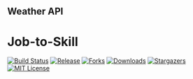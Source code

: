 ## Weather API

# Job-to-Skill

[![Build Status][build-shield]][build-url]
[![Release][release-shield]][release-url]
[![Forks][forks-shield]][forks-url]
[![Downloads][downloads-shield]][downloads-url]
[![Stargazers][stars-shield]][stars-url]
[![MIT License][license-shield]][license-url]


<!-- MARKDOWN LINKS & IMAGES -->
[build-shield]: https://github.com/ujjwal-upadhyay/Testing_DATA534/actions/workflows/build.yml/badge.svg
[release-shield]: https://img.shields.io/github/v/release/ujjwal-upadhyay/Testing_DATA534.svg?style=flat-square
[release-url]: https://github.com/ujjwal-upadhyay/Testing_DATA534/releases
[forks-shield]: https://img.shields.io/github/forks/ujjwal-upadhyay/Testing_DATA534.svg?style=flat-square
[forks-url]: https://github.com/ujjwal-upadhyay/Testing_DATA534/network/members
[downloads-shield]: https://img.shields.io/github/downloads/ujjwal-upadhyay/Testing_DATA534/total.svg?style=flat-square
[downloads-url]: https://github.com/ujjwal-upadhyay/Testing_DATA534
[stars-shield]: https://img.shields.io/github/stars/ujjwal-upadhyay/Testing_DATA534.svg?style=flat-square
[stars-url]: https://github.com/ujjwal-upadhyay/Testing_DATA534/stargazers
[license-shield]: https://img.shields.io/github/license/ujjwal-upadhyay/Testing_DATA534.svg?style=flat-square
[license-url]: https://github.com/ujjwal-upadhyay/Testing_DATA534/blob/master/LICENSE
[build-url]: https://github.com/ujjwal-upadhyay/Testing_DATA534/actions/workflows/build.yml
